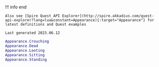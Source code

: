 !!! info end

    Also see [Spire Quest API Explorer](http://spire.akkadius.com/quest-api-explorer?lang=lua&constant=Appearance){:target="Appearance"} for latest definitions and Quest examples

    Last generated 2023.06.12

``` lua
Appearance.Crouching
Appearance.Dead
Appearance.Looting
Appearance.Sitting
Appearance.Standing

```
